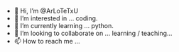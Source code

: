 - 👋 Hi, I’m @ArLoTeTxU
- 👀 I’m interested in ... coding.
- 🌱 I’m currently learning ... python.
- 💞️ I’m looking to collaborate on ... learning / teaching...
- 📫 How to reach me ...

<!---
ArLoTeTxU/ArLoTeTxU is a ✨ special ✨ repository because its `README.md` (this file) appears on your GitHub profile.
You can click the Preview link to take a look at your changes.
--->
